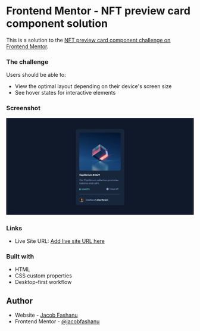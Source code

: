 # Frontend Mentor - NFT preview card component solution

This is a solution to the [NFT preview card component challenge on Frontend Mentor](https://www.frontendmentor.io/challenges/nft-preview-card-component-SbdUL_w0U).



### The challenge

Users should be able to:

- View the optimal layout depending on their device's screen size
- See hover states for interactive elements

### Screenshot

![](./screenshot.png)


### Links

- Live Site URL: [Add live site URL here](https://nft-preview-card-solution1.netlify.app/)


### Built with

- HTML
- CSS custom properties
- Desktop-first workflow

## Author

- Website - [Jacob Fashanu](https://www.your-site.com)
- Frontend Mentor - [@jacobfashanu](https://www.frontendmentor.io/profile/jacobfashanu)
